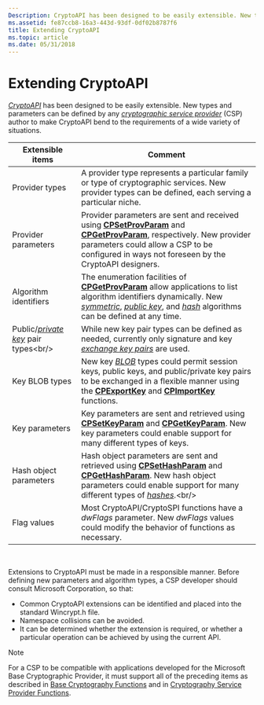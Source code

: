 ```yaml
---
Description: CryptoAPI has been designed to be easily extensible. New types and parameters can be defined by any cryptographic service provider (CSP) author to make CryptoAPI bend to the requirements of a wide variety of situations.
ms.assetid: fe87ccb8-16a3-443d-93df-0df02b8787f6
title: Extending CryptoAPI
ms.topic: article
ms.date: 05/31/2018
---
```


# Extending CryptoAPI

[*CryptoAPI*](https://msdn.microsoft.com/en-us/library/ms721572(v=VS.85).aspx) has been designed to be easily extensible. New types and parameters can be defined by any [*cryptographic service provider*](https://msdn.microsoft.com/en-us/library/ms721572(v=VS.85).aspx) (CSP) author to make CryptoAPI bend to the requirements of a wide variety of situations.



| Extensible items                                                                                                 | Comment                                                                                                                                                                                                                                                                                                                                                                                                                                                   |
|------------------------------------------------------------------------------------------------------------------|-----------------------------------------------------------------------------------------------------------------------------------------------------------------------------------------------------------------------------------------------------------------------------------------------------------------------------------------------------------------------------------------------------------------------------------------------------------|
| Provider types<br/>                                                                                        | A provider type represents a particular family or type of cryptographic services. New provider types can be defined, each serving a particular niche.<br/>                                                                                                                                                                                                                                                                                          |
| Provider parameters<br/>                                                                                   | Provider parameters are sent and received using [**CPSetProvParam**](https://www.bing.com/search?q=**CPSetProvParam**) and [**CPGetProvParam**](https://www.bing.com/search?q=**CPGetProvParam**), respectively. New provider parameters could allow a CSP to be configured in ways not foreseen by the CryptoAPI designers.<br/>                                                                                                                                                                 |
| Algorithm identifiers<br/>                                                                                 | The enumeration facilities of [**CPGetProvParam**](https://www.bing.com/search?q=**CPGetProvParam**) allow applications to list algorithm identifiers dynamically. New [*symmetric*](https://msdn.microsoft.com/en-us/library/ms721625(v=VS.85).aspx), [*public key*](https://msdn.microsoft.com/en-us/library/ms721603(v=VS.85).aspx), and [*hash*](https://msdn.microsoft.com/en-us/library/ms721586(v=VS.85).aspx) algorithms can be defined at any time.<br/> |
| Public/[*private key*](https://msdn.microsoft.com/en-us/library/ms721603(v=VS.85).aspx) pair types<br/> | While new key pair types can be defined as needed, currently only signature and key [*exchange key pairs*](https://msdn.microsoft.com/en-us/library/ms721575(v=VS.85).aspx) are used.<br/>                                                                                                                                                                                                                                           |
| Key BLOB types<br/>                                                                                        | New key [*BLOB*](https://msdn.microsoft.com/en-us/library/ms721569(v=VS.85).aspx) types could permit session keys, public keys, and public/private key pairs to be exchanged in a flexible manner using the [**CPExportKey**](https://www.bing.com/search?q=**CPExportKey**) and [**CPImportKey**](https://www.bing.com/search?q=**CPImportKey**) functions.<br/>                                                                                                                                            |
| Key parameters<br/>                                                                                        | Key parameters are sent and retrieved using [**CPSetKeyParam**](https://www.bing.com/search?q=**CPSetKeyParam**) and [**CPGetKeyParam**](https://www.bing.com/search?q=**CPGetKeyParam**). New key parameters could enable support for many different types of keys.<br/>                                                                                                                                                                                                                         |
| Hash object parameters<br/>                                                                                | Hash object parameters are sent and retrieved using [**CPSetHashParam**](https://www.bing.com/search?q=**CPSetHashParam**) and [**CPGetHashParam**](https://www.bing.com/search?q=**CPGetHashParam**). New hash object parameters could enable support for many different types of [*hashes*](https://msdn.microsoft.com/en-us/library/ms721586(v=VS.85).aspx).<br/>                                                                                                                                         |
| Flag values<br/>                                                                                           | Most CryptoAPI/CryptoSPI functions have a *dwFlags* parameter. New *dwFlags* values could modify the behavior of functions as necessary.<br/>                                                                                                                                                                                                                                                                                                       |



 

Extensions to CryptoAPI must be made in a responsible manner. Before defining new parameters and algorithm types, a CSP developer should consult Microsoft Corporation, so that:

-   Common CryptoAPI extensions can be identified and placed into the standard Wincrypt.h file.
-   Namespace collisions can be avoided.
-   It can be determined whether the extension is required, or whether a particular operation can be achieved by using the current API.

> [!Note]  
> For a CSP to be compatible with applications developed for the Microsoft Base Cryptographic Provider, it must support all of the preceding items as described in [Base Cryptography Functions](cryptography-functions.md) and in [Cryptography Service Provider Functions](cryptography-functions.md).

 

 

 




